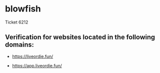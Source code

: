 # blowfish

Ticket 6212

## Verification for websites located in the following domains:

- https://liveordie.fun/

- https://app.liveordie.fun/

#

